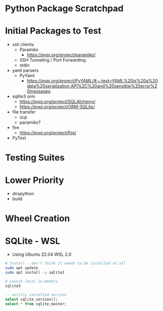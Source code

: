 # Python Package Scratchpad

# Initial Packages to Test
* ssh clients
  * Paramiko
    * https://pypi.org/project/paramiko/
  * SSH Tunneling / Port Forwarding
  * stdin
* yaml parsers
  * PyYaml
    * https://pypi.org/project/PyYAML/#:~:text=YAML%20is%20a%20data%20serialization,API%2C%20and%20sensible%20error%20messages.
* sqlite3 orm
  * https://pypi.org/project/SQLAlchemy/
  * https://pypi.org/project/ORM-SQLite/
* file transfer
  * scp
  * paramiko?
* fire
  * https://pypi.org/project/fire/
* PyTest

# Testing Suites

# Lower Priority
* dnspython
* build

# Wheel Creation


# SQLite - WSL
* Using Ubuntu 22.04 WSL 2.0
```bash
# Install - don't think it needs to be installed at all
sudo apt update
sudo apt install -y sqlite3

# Launch local in-memory
sqlite3
```
```sql
-- verifiy installed version
select sqlite_version();
select * from sqlite_master;
```